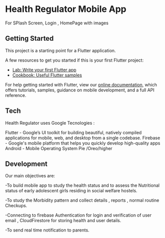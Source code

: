 # Health Regulator Mobile App

For SPlash Screen, Login , HomePage with images

## Getting Started

This project is a starting point for a Flutter application.

A few resources to get you started if this is your first Flutter project:

- [Lab: Write your first Flutter app](https://flutter.dev/docs/get-started/codelab)
- [Cookbook: Useful Flutter samples](https://flutter.dev/docs/cookbook)

For help getting started with Flutter, view our
[online documentation](https://flutter.dev/docs), which offers tutorials,
samples, guidance on mobile development, and a full API reference.

## Tech
Health Regulator uses Google Tecnologies :

Flutter - Google’s UI toolkit for building beautiful, natively compiled applications for mobile, web, and desktop from a single codebase.
Firebase - Google's mobile platform that helps you quickly develop high-quality apps
Android - Mobile Operating System Pie /Oreo/higher

## Development
Our main objectives are:

-To build mobile app to study the health status and to assess the Nutritional status of early adolescent girls residing in social welfare hostels.  

-To study the Morbidity pattern and collect details , reports , normal routine Checkups. 

-Connecting to firebase Authentication for login and verification of user email , CloudFirestore for storing health and user details.  

-To send real time notification to parents.


